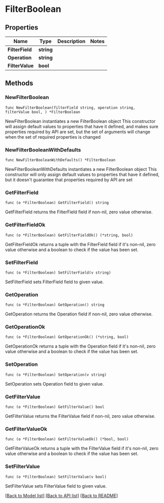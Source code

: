 # FilterBoolean

## Properties

Name | Type | Description | Notes
------------ | ------------- | ------------- | -------------
**FilterField** | **string** |  | 
**Operation** | **string** |  | 
**FilterValue** | **bool** |  | 

## Methods

### NewFilterBoolean

`func NewFilterBoolean(filterField string, operation string, filterValue bool, ) *FilterBoolean`

NewFilterBoolean instantiates a new FilterBoolean object
This constructor will assign default values to properties that have it defined,
and makes sure properties required by API are set, but the set of arguments
will change when the set of required properties is changed

### NewFilterBooleanWithDefaults

`func NewFilterBooleanWithDefaults() *FilterBoolean`

NewFilterBooleanWithDefaults instantiates a new FilterBoolean object
This constructor will only assign default values to properties that have it defined,
but it doesn't guarantee that properties required by API are set

### GetFilterField

`func (o *FilterBoolean) GetFilterField() string`

GetFilterField returns the FilterField field if non-nil, zero value otherwise.

### GetFilterFieldOk

`func (o *FilterBoolean) GetFilterFieldOk() (*string, bool)`

GetFilterFieldOk returns a tuple with the FilterField field if it's non-nil, zero value otherwise
and a boolean to check if the value has been set.

### SetFilterField

`func (o *FilterBoolean) SetFilterField(v string)`

SetFilterField sets FilterField field to given value.


### GetOperation

`func (o *FilterBoolean) GetOperation() string`

GetOperation returns the Operation field if non-nil, zero value otherwise.

### GetOperationOk

`func (o *FilterBoolean) GetOperationOk() (*string, bool)`

GetOperationOk returns a tuple with the Operation field if it's non-nil, zero value otherwise
and a boolean to check if the value has been set.

### SetOperation

`func (o *FilterBoolean) SetOperation(v string)`

SetOperation sets Operation field to given value.


### GetFilterValue

`func (o *FilterBoolean) GetFilterValue() bool`

GetFilterValue returns the FilterValue field if non-nil, zero value otherwise.

### GetFilterValueOk

`func (o *FilterBoolean) GetFilterValueOk() (*bool, bool)`

GetFilterValueOk returns a tuple with the FilterValue field if it's non-nil, zero value otherwise
and a boolean to check if the value has been set.

### SetFilterValue

`func (o *FilterBoolean) SetFilterValue(v bool)`

SetFilterValue sets FilterValue field to given value.



[[Back to Model list]](../README.md#documentation-for-models) [[Back to API list]](../README.md#documentation-for-api-endpoints) [[Back to README]](../README.md)


